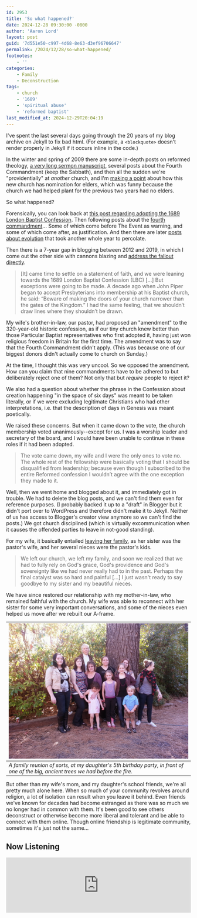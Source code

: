 ```yaml
---
id: 2953
title: 'So what happened?'
date: 2024-12-28 09:30:00 -0800
author: 'Aaron Lord'
layout: post
guid: '7d551e50-c997-4d68-8e63-d3ef96706647'
permalink: /2024/12/28/so-what-happened/
footnotes:
    - ''
categories:
    - Family
    - Deconstruction
tags:
    - church
    - '1689'
    - 'spiritual abuse'
    - 'reformed baptist'
last_modified_at: 2024-12-29T20:04:19
---
```


I've spent the last several days going through the 20 years of my blog archive on Jekyll to fix bad html. (For example, a `<blockquote>` doesn't render properly in Jekyll if it occurs inline in the code.)

In the winter and spring of 2009 there are some in-depth posts on reformed theology, [a very long sermon manuscript](/2008/12/08/plan-a-glory-and-grace/), several posts about the Fourth Commandment (keep the Sabbath), and then all the sudden we're "providentially" at _another_ church, and I'm [making a point](/2009/05/28/elders-in-every-church/) about how this new church has nomination for elders, which was funny because the church we had helped plant for the previous two years had no elders.

So what happened?

Forensically, you can look back at [this post regarding adopting the 1689 London Baptist Confession](/2009/04/15/sam-waldron-on-adopting-the-1689-lbc/). Then following posts about the [fourth commandment](/tags#the%20Lord's%20day)... Some of which come before The Event as warning, and some of which come after, as justification. And then there are later [posts about evolution](/2010/07/01/natural-revelation-and-the-framework-hypothesis/) that took another whole year to percolate.

Then there is a 7-year gap in blogging between 2012 and 2019, in which I come out the other side with cannons blazing and [address the fallout directly](/2019/12/07/a-chronology-of-deconstruction/).

> \[It\] came time to settle on a statement of faith, and we were leaning towards the 1689 London Baptist Confession (LBC) \[...\] But exceptions were going to be made. A decade ago when John Piper began to accept Presbyterians into membership at his Baptist church, he said: “Beware of making the doors of your church narrower than the gates of the Kingdom.” I had the same feeling, that we shouldn’t draw lines where they shouldn’t be drawn.

My wife's brother-in-law, our pastor, had proposed an "amendment" to the 320-year-old historic confession, as if our tiny church knew better than those Particular Baptist representatives who first adopted it, having just won religious freedom in Britain for the first time. The amendment was to say that the Fourth Commandment didn't apply. (This was because one of our biggest donors didn't actually come to church on Sunday.)

At the time, I thought this was very uncool. So we opposed the amendment. How can you claim that nine commandments have to be adhered to but deliberately reject one of them? Not only that but _require_ people to reject it?

We also had a question about whether the phrase in the Confession about creation happening "in the space of six days" was meant to be taken literally, or if we were excluding legitimate Christians who had other interpretations, i.e. that the description of days in Genesis was meant poetically.

We raised these concerns. But when it came down to the vote, the church membership voted unanimously--except for us. I was a worship leader and secretary of the board, and I would have been unable to continue in these roles if it had been adopted.

> The vote came down, my wife and I were the only ones to vote no. The whole rest of the fellowship were basically voting that I should be disqualified from leadership; because even though I subscribed to the entire Reformed confession I wouldn’t agree with the one exception they made to it.

Well, then we went home and blogged about it, and immediately got in trouble. We had to delete the blog posts, and we can't find them even for reference purposes. (I probably backed it up to a "draft" in Blogger but it didn't port over to WordPress and therefore didn't make it to Jekyll. Neither of us has access to Blogger's creator view anymore so we can't find the posts.) We got church disciplined (which is virtually excommunication when it causes the offended parties to leave in not-good standing).

For my wife, it basically entailed [leaving her family](https://howvast.blogspot.com/2009/05/theres-letter-i-need-to-write.html), as her sister was the pastor's wife, and her several nieces were the pastor's kids.

> We left our church, we left my family, and soon we realized that we had to fully rely on God's grace, God's providence and God's sovereignty like we had never really had to in the past. Perhaps the final catalyst was so hard and painful \[...\] I just wasn't ready to say goodbye to my sister and my beautiful nieces.

We have since restored our relationship with my mother-in-law, who remained faithful with the church. My wife was able to reconnect with her sister for some very important conversations, and some of the nieces even helped us move after we rebuilt our A-frame.

| ![Four generations of the Young family](/assets/img/2024/12/IMG_20140118_134926.png)                                                                    |
| ----------------------------------------------------------------------------------------------------------------------------------- |
| *A family reunion of sorts, at my daughter's 5th birthday party, in front of one of the big, ancient trees we had before the fire.* |

But other than my wife's mom, and my daughter's school friends, we're all pretty much alone here. When so much of your community revolves around religion, a lot of isolation can result when you leave it behind. Even friends we've known for decades had become estranged as there was so much we no longer had in common with them. It's been good to see others deconstruct or otherwise become more liberal and tolerant and be able to connect with them online. Though online friendship is legitimate community, sometimes it's just not the same...

## Now Listening

<iframe allow="autoplay *; encrypted-media *;" frameborder="0" height="150" style="width:100%;max-width:660px;overflow:hidden;background:transparent;" sandbox="allow-forms allow-popups allow-same-origin allow-scripts allow-storage-access-by-user-activation allow-top-navigation-by-user-activation" src="https://embed.music.apple.com/us/album/ideology/1169782262?i=1169782469"></iframe>